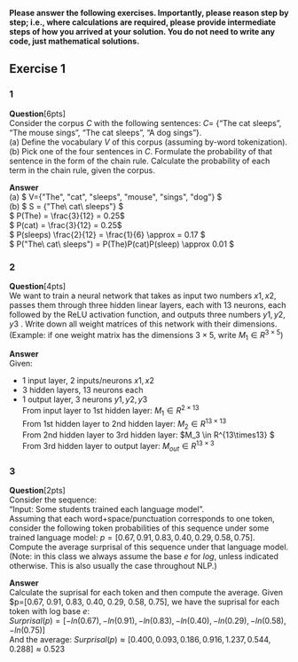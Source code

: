 **Please answer the following exercises. Importantly, please reason step by step; i.e., where calculations are required, please provide intermediate steps of how you arrived at your solution. You do not need to write any code, just mathematical solutions.**
## Exercise 1
### 1
**Question**[6pts] <br>
Consider the corpus $C$ with the following sentences: $C=$
{“The cat sleeps”, “The mouse sings”, “The cat sleeps”, “A dog sings”}. <br>
(a) Define the vocabulary $V$ of this corpus (assuming by-word tokenization). <br> 
(b) Pick one of the four sentences in $C$. Formulate the probability of that sentence in the form of the chain rule. 
Calculate the probability of each term in the chain rule, given the corpus.

**Answer** <br>
(a) $ V={"The", "cat", "sleeps", "mouse", "sings", "dog"} $ <br>
(b) $ S = {"The\ cat\ sleeps"} $ <br>
$ P(The) = \frac{3}{12} = 0.25$ <br>
$ P(cat) = \frac{3}{12} = 0.25$ <br>
$ P(sleeps) \frac{2}{12} = \frac{1}{6} \approx = 0.17 $ <br>
$ P("The\ cat\ sleeps") = P(The)P(cat)P(sleep) \approx 0.01  $ <br>

### 2
**Question**[4pts]<br>
 We want to train a neural network that takes as input two numbers $x1, x2$, passes them through three hidden linear layers, each with 13 neurons, each followed by the ReLU activation function, and outputs three numbers $y1, y2, y3$
. Write down all weight matrices of this network with their dimensions. 
(Example: if one weight matrix has the dimensions $3\times5$, write $M_1\in R^{3\times5}$) <br>

**Answer** <br>
Given:<br>
- 1 input layer, 2 inputs/neurons $x1, x2$ <br>
- 3 hidden layers, 13 neurons each <br>
- 1 output layer, 3 neurons $y1, y2, y3$ <br>
From input layer to 1st hidden layer: $M_1 \in R^{2\times13}$ <br>
From 1st hidden layer to 2nd hidden layer: $M_2 \in R^{13\times13}$ <br>
From 2nd hidden layer to 3rd hidden layer: $M_3 \in R^{13\times13} $<br>
From 3rd hidden layer to output layer: $M_{out} \in R^{13\times3}$ <br>

### 3
**Question**[2pts]<br>
 Consider the sequence: <br>
 “Input: Some students trained each language model”. <br> 
 Assuming that each word+space/punctuation corresponds to one token, consider the following token probabilities of this sequence under some trained language model: $p=[0.67, 0.91, 0.83, 0.40, 0.29, 0.58, 0.75]$. Compute the average surprisal of this sequence under that language model. (Note: in this class we always assume the base $e$ for $log$, unless indicated otherwise. This is also usually the case throughout NLP.)

**Answer** <br>
Calculate the suprisal for each token and then compute the average.
Given $p=[0.67, 0.91, 0.83, 0.40, 0.29, 0.58, 0.75], we have the suprisal for each token with log base $e$: <br>
$Surprisal(p)=[−ln(0.67),−ln(0.91),−ln(0.83),−ln(0.40),−ln(0.29),−ln(0.58),−ln(0.75)]$ <br>
And the average: $Surprisal(p)\approx [0.400,0.093,0.186,0.916,1.237,0.544,0.288] \approx 0.523$ <br>
